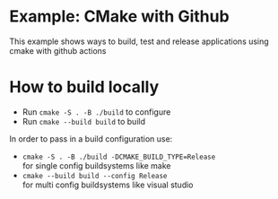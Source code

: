 # Example: CMake with Github

This example shows ways to build, test and release applications using cmake with github actions

# How to build locally
- Run `cmake -S . -B ./build` to configure
- Run `cmake --build build` to build

In order to pass in a build configuration use:  
- `cmake -S . -B ./build -DCMAKE_BUILD_TYPE=Release`  
for single config buildsystems like make
- `cmake --build build --config Release`  
for multi config buildsystems like visual studio
